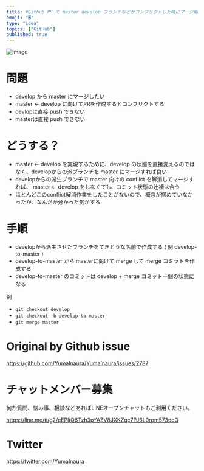 ```yaml
---
title: #Github PR で master develop ブランチなどがコンフリクトした時にマージ用の PR を作成する
emoji: "🖥"
type: "idea"
topics: ["GitHub"]
published: true
---
```



![image](https://user-images.githubusercontent.com/13635059/69891832-c7dadc80-1342-11ea-94a2-870474893fe2.png)

# 問題

- develop から master にマージしたい
- master <- develop に向けてPRを作成するとコンフリクトする
- devlopは直接 push できない
- masterは直接 push できない 

# どうする？

-  master <- develop を実現するために、develop の状態を直接変えるのではなく、developからの派ブランチを master にマージすれば良い
- developからの派生ブランチで master 向けの conflict を解消してマージすれば、 master <- develop をしなくても、コミット状態の辻褄は合う
- ほとんどこのconflict解消作業をしたことがないので、概念が掴めていなかったが、なんだか分かった気がする

# 手順

- developから派生させたブランチをてきとうな名前で作成する ( 例 develop-to-master )
- develop-to-master から masterに向けて merge して merge コミットを作成する
- develop-to-master のコミットは develop + merge コミット一個の状態になる

例

- `git checkout develop`
- `git checkout -b develop-to-master`
- `git merge master`


# Original by Github issue

https://github.com/YumaInaura/YumaInaura/issues/2787








<!-- Update From Qiita API -->

# チャットメンバー募集


何か質問、悩み事、相談などあればLINEオープンチャットもご利用ください。

https://line.me/ti/g2/eEPltQ6Tzh3pYAZV8JXKZqc7PJ6L0rpm573dcQ





# Twitter


https://twitter.com/YumaInaura


<!-- Update From Qiita API -->


